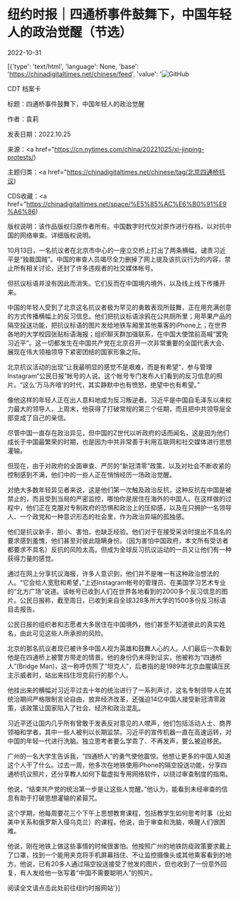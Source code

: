 # 纽约时报｜四通桥事件鼓舞下，中国年轻人的政治觉醒（节选）

2022-10-31

[{'type': 'text/html', 'language': None, 'base': 'https://chinadigitaltimes.net/chinese/feed', 'value': '![GitHub](https://chinadigitaltimes.net/chinese/files/2022/10/24Newworld-master1050-768x512.jpeg)

CDT 档案卡

标题：四通桥事件鼓舞下，中国年轻人的政治觉醒

作者：袁莉

发表日期：2022.10.25

来源：<a href="https://cn.nytimes.com/china/20221025/xi-jinping-protests/)

主题归类：<a href="https://chinadigitaltimes.net/chinese/tag/北京四通桥抗议)

CDS收藏：<a href="https://chinadigitaltimes.net/space/%E5%85%AC%E6%B0%91%E9%A6%86)

版权说明：该作品版权归原作者所有。中国数字时代仅对原作进行存档，以对抗中国的网络审查。详细版权说明。





10月13日，一名抗议者在北京市中心的一座立交桥上打出了两条横幅，谴责习近平是“独裁国贼”。中国的审查人员竭尽全力删掉了网上提及该抗议行为的内容，禁止所有相关讨论，还封了许多违规者的社交媒体帐号。

但抗议标语并没有因此而消失。它们反而在中国境内境外，以及线上线下传播开来。

中国的年轻人受到了北京这名抗议者极为罕见的勇敢表现所鼓舞，正在用充满创意的方式传播横幅上的反习信息。他们把抗议标语涂鸦在公共厕所里；用苹果产品的隔空投送功能，把抗议标语的图片发给地铁车厢里其他乘客的iPhone上；在世界各地的大学校园张贴标语海报；组织聊天群加强联系，在中国大使馆前高喊“罢免习近平”。这一切都发生在中国共产党在北京召开一次非常重要的全国代表大会、展现在伟大领袖领导下紧密团结的国家形象之际。

北京抗议活动的出现“让我最明显的感觉不是艰难，而是有希望”，参与管理Instagram“公民日报”帐号的人说。这个帐号专门发布人们看到的反习信息的照片。“这么‘万马齐喑’的时代，其实静默中也有愤怒，绝望中也有希望。”

像他这样的年轻人正在出人意料地成为反习叛逆者。习近平是中国自毛泽东以来权力最大的领导人，上周末，他获得了打破常规的第三个任期，而且把中共领导层全部变成了自己的亲信。

尽管中国一直存在政治异见，但中国的Z世代以听政府的话而闻名，这是因为他们成长于中国最繁荣的时期，也是因为中共非常善于利用互联网和社交媒体进行思想灌输。

但现在，由于对政府的全面审查、严厉的“新冠清零”政策，以及对社会不断收紧的控制感到不满，他们中的一些人正在悄悄经历一场政治觉醒。

对绝大多数年轻异见者来说，这是他们第一次触及政治反抗，这种反抗在中国是被禁止的，而且受到当局的严密监控，哪怕你是居住在海外的中国人。在这样做的过程中，他们正在克服对专制政府的恐惧和政治上的压抑感，以及在只拥护一名领导人、一个政党和一种意识形态的社会里，作为政治异端的孤独感。

他们是抗议新手，胆小、害怕，也缺乏经验。他们对于在接受采访时提出不具名的要求感到羞愧，他们甚至对彼此隐瞒身份。（因为害怕中国政府，本文所有受访者都要求不具名）反抗的风险太高。但成为全球反习抗议运动的一员又让他们有一种获得力量的感觉。

通过在网上分享抗议海报，许多人意识到，他们并不是唯一有这种政治想法的人。“它会给人宽慰和希望，”上述Instagram帐号的管理员、在美国学习艺术专业的“北方广场”说道。该帐号已收到人们在世界各地看到的2000多个反习信息的图片。公民日报称，截至周日，已收到来自全球328多所大学的1500多份反习标语目击报告。

公民日报的组织者和志愿者大多居住在中国境外，他们甚至不知道彼此的真实姓名，由此可见这些人所承担的风险。

北京的那名抗议者现已被许多中国人视为英雄和鼓舞人心的人。人们最后一次看到他是在四通桥上被警方带走的情景。他的身份仍未得到证实，他被称为“四通桥人”(Bridge Man)，这一称呼仿照了“坦克人”，后者指的是1989年北京血腥镇压民主示威者时，站出来挡住坦克前行的那个人。

他挂出来的横幅对习近平过去十年的统治进行了一系列声讨，这名专制领导人在其统治期间严格限制言论自由，放弃经济改革，还强迫14亿中国人接受新冠清零政策，该政策让国家陷入了社会、经济和政治混乱。

习近平还让国内几乎所有曾敢于发表反对意见的人噤声，他们包括活动人士、商界领袖和学者，其中一些人被判以长期监禁。习近平的宣传机器一直在高速运转，对中国的年轻一代进行洗脑。独立思考者要么学乖了、不再发声，要么被迫移民。

广州的一名大学生告诉我，“四通桥人”的勇气使他震惊。他想让更多的中国人知道这个人干了什么。过去一周，他多次在地铁使用iPhone的隔空投送功能，分享四通桥抗议照片，还分享教人如何下载虚拟专用网络软件，以绕过审查制度的指南。

他说，“结束共产党的统治第一步是让这些人觉醒。”他认为，能看到未经审查的信息有助于打破思想灌输的紧箍咒。

这个学期，他每周要花三个下午上思想教育课程，包括教学生如何思考时事（比如美中关系和俄罗斯入侵乌克兰）的课程。他说，由于审查和洗脑，唤醒人们很困难。

他说，刚在地铁上做这些事情的时候很害怕。他按照广州的地铁防疫政策要求戴上了口罩，找到一个能用夹克将手机屏幕挡住、不让监控摄像头或其他乘客看到的地方。他说，已有20多人通过隔空投送接受了他发的图片，但也收到了一份意外回复，有人发给他一张写着“中国不需要聪明人”的照片。

阅读全文请点击此处前往纽约时报网站'}]
